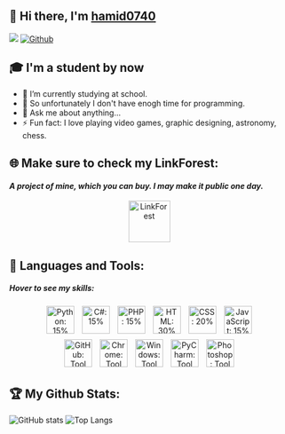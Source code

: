 ## 👋 Hi there, I'm [hamid0740](https://hamid0740.neocities.org)
![](https://visitor-badge.laobi.icu/badge?page_id=hamid0740.hamid0740) [![Github](https://img.shields.io/github/followers/hamid0740?label=Followers&logo=Github)](https://github.com/hamid0740)

## 🎓 I'm a student by now
- 💊 I’m currently studying at school.
- 🔭 So unfortunately I don't have enogh time for programming.
- 💬 Ask me about anything...
- ⚡ Fun fact: I love playing video games, graphic designing, astronomy, chess.

## 🌐 Make sure to check my LinkForest:
#### _A project of mine, which you can buy. I may make it public one day._

<p align="center"><a href="https://hamid0740.neocities.org" target="_blank"><img src="https://hamid0740.neocities.org/logo.png" alt="LinkForest" height="75" style="vertical-align:top"></a></p>

## 🧰 Languages and Tools:
#### _Hover to see my skills:_
<p align="center">
  <a href="#-languages-and-tools" target="_blank"><img title="Python: 15%" src='https://cdn.jsdelivr.net/gh/devicons/devicon/icons/python/python-original.svg' alt="Python: 15%" height="50" style="vertical-align:top; margin:5px"></a>
  <a href="#-languages-and-tools" target="_blank"><img title="C#: 15%" src='https://cdn.jsdelivr.net/gh/devicons/devicon/icons/csharp/csharp-original.svg' alt="C#: 15%" height="50" style="vertical-align:top; margin:5px"></a>
  <a href="#-languages-and-tools" target="_blank"><img title="PHP: 15%" src='https://cdn.jsdelivr.net/gh/devicons/devicon/icons/php/php-original.svg' alt="PHP: 15%" height="50" style="vertical-align:top; margin:5px"></a>
  <a href="#-languages-and-tools" target="_blank"><img title="HTML: 30%" src='https://cdn.jsdelivr.net/gh/devicons/devicon/icons/html5/html5-original.svg' alt="HTML: 30%" height="50" style="vertical-align:top; margin:5px"></a>
  <a href="#-languages-and-tools" target="_blank"><img title="CSS: 25%" src='https://cdn.jsdelivr.net/gh/devicons/devicon/icons/css3/css3-original.svg' alt="CSS: 20%" height="50" style="vertical-align:top; margin:5px"></a>
  <a href="#-languages-and-tools" target="_blank"><img title="JavaScript: 20%" src='https://cdn.jsdelivr.net/gh/devicons/devicon/icons/javascript/javascript-original.svg' alt="JavaScript: 15%" height="50" style="vertical-align:top; margin:5px"></a>
</br>
  <a href="#-languages-and-tools" target="_blank"><img title="GitHub: Tool" src='https://cdn.jsdelivr.net/gh/devicons/devicon/icons/github/github-original.svg' alt="GitHub: Tool" height="50" style="vertical-align:top; margin:5px"></a>
  <a href="#-languages-and-tools" target="_blank"><img title="Chrome: Tool" src='https://cdn.jsdelivr.net/gh/devicons/devicon/icons/chrome/chrome-original.svg' alt="Chrome: Tool" height="50" style="vertical-align:top; margin:5px"></a>
  <a href="#-languages-and-tools" target="_blank"><img title="Windows: Tool" src='https://cdn.jsdelivr.net/gh/devicons/devicon/icons/windows8/windows8-original.svg' alt="Windows: Tool" height="50" style="vertical-align:top; margin:5px"></a>
  <a href="#-languages-and-tools" target="_blank"><a href="#-languages-and-tools" target="_blank"><img title="PyCharm: Tool" src='https://cdn.jsdelivr.net/gh/devicons/devicon/icons/pycharm/pycharm-original.svg' alt="PyCharm: Tool" height="50" style="vertical-align:top; margin:5px"></a>
  <a href="#-languages-and-tools" target="_blank"><img title="Photoshop: Tool" src='https://cdn.jsdelivr.net/gh/devicons/devicon/icons/photoshop/photoshop-line.svg' alt="Photoshop: Tool" height="50" style="vertical-align:top; margin:5px"></a>
</p>

## 🏆 My Github Stats:
![GitHub stats](https://github-readme-stats.vercel.app/api?username=hamid0740&show_icons=true&theme=tokyonight)
![Top Langs](https://github-readme-stats.vercel.app/api/top-langs/?username=hamid0740&theme=tokyonight)
